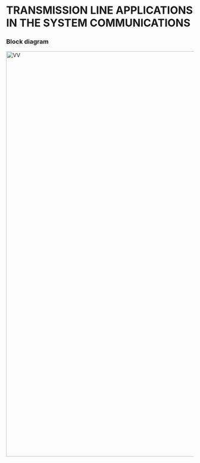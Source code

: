 # TRANSMISSION LINE APPLICATIONS IN THE SYSTEM COMMUNICATIONS

### Block diagram
<img width="1090" alt="VV" src="https://github.com/dhiyross/Trans-Line/assets/117335948/b9e19322-fc20-42f7-a978-01489a756694">
